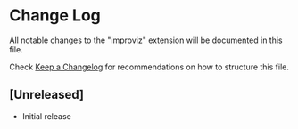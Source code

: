 # Change Log

All notable changes to the "improviz" extension will be documented in this file.

Check [Keep a Changelog](http://keepachangelog.com/) for recommendations on how to structure this file.

## [Unreleased]

- Initial release